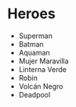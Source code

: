 # Heroes

* Superman
* Batman
* Aquaman
* Mujer Maravilla
* Linterna Verde
* Robin
* Volcán Negro
* Deadpool
